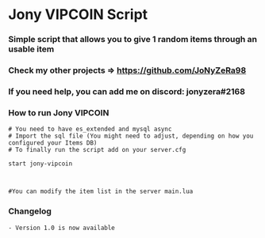 # Jony VIPCOIN Script 

### Simple script that allows you to give 1 random items through an usable item
### Check my other projects => https://github.com/JoNyZeRa98
### If you need help, you can add me on discord: jonyzera#2168

### How to run Jony VIPCOIN

```
# You need to have es_extended and mysql async
# Import the sql file (You might need to adjust, depending on how you configured your Items DB)
# To finally run the script add on your server.cfg

start jony-vipcoin



#You can modify the item list in the server main.lua

```



### Changelog

```
- Version 1.0 is now available
```
